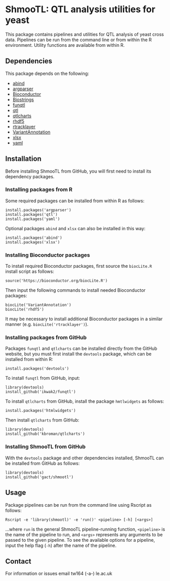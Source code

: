 # ShmooTL: QTL analysis utilities for yeast

This package contains pipelines and utilities for QTL analysis of yeast cross
data. Pipelines can be run from the command line or from within the R
environment. Utility functions are available from within R.

## Dependencies 

This package depends on the following:

- [abind](https://cran.r-project.org/web/packages/abind/index.html)
- [argparser](https://cran.r-project.org/web/packages/argparser/index.html)
- [Bioconductor](http://www.bioconductor.org/)
- [Biostrings](https://bioconductor.org/packages/release/bioc/html/Biostrings.html)
- [funqtl](https://github.com/ikwak2/funqtl)
- [qtl](http://www.rqtl.org/)
- [qtlcharts](http://kbroman.org/qtlcharts/)
- [rhdf5](http://bioconductor.org/packages/release/bioc/html/rhdf5.html)
- [rtracklayer](http://bioconductor.org/packages/devel/bioc/html/rtracklayer.html)
- [VariantAnnotation](https://bioconductor.org/packages/release/bioc/html/VariantAnnotation.html)
- [xlsx](https://cran.r-project.org/web/packages/xlsx/index.html)
- [yaml](https://cran.r-project.org/web/packages/yaml/index.html)

## Installation 

Before installing ShmooTL from GitHub, you will first need to install its dependency packages.

### Installing packages from R

Some required packages can be installed from within R as follows:

```
install.packages('argparser')
install.packages('qtl')
install.packages('yaml')
```

Optional packages `abind` and `xlsx` can also be installed in this way:

```
install.packages('abind')
install.packages('xlsx')
```

### Installing Bioconductor packages

To install required Bioconductor packages, first source the `biocLite.R` install script as follows:

```
source('https://bioconductor.org/biocLite.R')
```

Then input the following commands to install needed Bioconductor packages:

```
biocLite('VariantAnnotation')
biocLite('rhdf5')
```

It may be necessary to install additional Bioconductor packages in a similar manner (e.g. `biocLite('rtracklayer')`).

### Installing packages from GitHub

Packages `funqtl` and `qtlcharts` can be installed directly from the GitHub website, but you must first install the `devtools` package, which can be installed from within R:

```
install.packages('devtools')
```

To install `funqtl` from GitHub, input:

```
library(devtools)
install_github('ikwak2/funqtl')
```

To install `qtlcharts` from GitHub, install the package `hmtlwidgets` as follows:

```
install.packages('htmlwidgets')
```

Then install `qtlcharts` from GitHub:

```
library(devtools)
install_github('kbroman/qtlcharts')
```

### Installing ShmooTL from GitHub

With the `devtools` package and other dependencies installed, ShmooTL can be installed from GitHub as follows:

```
library(devtools)
install_github('gact/shmootl')
```

## Usage 

Package pipelines can be run from the command line using Rscript as follows:

```
Rscript -e 'library(shmootl)' -e 'run()' <pipeline> [-h] [<args>]
```

...where `run` is the general ShmooTL pipeline-running function, `<pipeline>`
is the name of the pipeline to run, and `<args>` represents any arguments to be
passed to the given pipeline. To see the available options for a pipeline, input
the help flag (`-h`) after the name of the pipeline.

## Contact

For information or issues email tw164 (-a-) le.ac.uk

